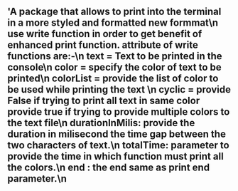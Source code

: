 ## 'A package that allows to print into the terminal in a more styled and formatted new formmat\n use write function in order to get benefit of enhanced print function. attribute of write functions are:-\n text = Text to be printed in the console\n color = specify the color of text to be printed\n colorList = provide the list of color to be used while printing the text \n cyclic = provide False if trying  to print all text in same color provide true if trying to provide multiple colors to the text file\n durationInMilis: provide the duration in milisecond the time gap between the two characters of text.\n totalTime: parameter to provide the time in which function must print all the colors.\n end : the end same as print end parameter.\n 
